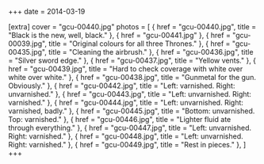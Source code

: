 +++
date = 2014-03-19

[extra]
cover = "gcu-00440.jpg"
photos = [
{ href = "gcu-00440.jpg", title = "Black is the new, well, black." },
{ href = "gcu-00441.jpg" },
{ href = "gcu-00039.jpg", title = "Original colours for all three Thrones." },
{ href = "gcu-00435.jpg", title = "Cleaning the airbrush." },
{ href = "gcu-00436.jpg", title = "Silver sword edge." },
{ href = "gcu-00437.jpg", title = "Yellow vents." },
{ href = "gcu-00439.jpg", title = "Hard to check coverage with white over white over white." },
{ href = "gcu-00438.jpg", title = "Gunmetal for the gun. Obviously." },
{ href = "gcu-00442.jpg", title = "Left: varnished. Right: unvarnished." },
{ href = "gcu-00443.jpg", title = "Left: unvarnished. Right: varnished." },
{ href = "gcu-00444.jpg", title = "Left: unvarnished. Right: varnished, badly." },
{ href = "gcu-00445.jpg", title = "Bottom: unvarnished. Top: varnished." },
{ href = "gcu-00446.jpg", title = "Lighter fluid ate through everything." },
{ href = "gcu-00447.jpg", title = "Left: unvarnished. Right: varnished." },
{ href = "gcu-00448.jpg", title = "Left: unvarnished. Right: varnished." },
{ href = "gcu-00449.jpg", title = "Rest in pieces." },
]
+++